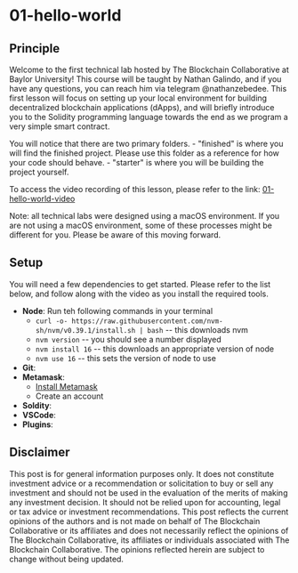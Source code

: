 # 01-hello-world
## Principle
Welcome to the first technical lab hosted by The Blockchain Collaborative at Baylor University! This course will be taught by Nathan Galindo, and if you have any questions, you can reach him via telegram @nathanzebedee. This first lesson will focus on setting up your local environment for building decentralized blockchain applications (dApps), and will briefly introduce you to the Solidity programming language towards the end as we program a very simple smart contract. 

You will notice that there are two primary folders.
    - "finished" is where you will find the finished project. Please use this folder as a reference for how your code should behave.
    - "starter" is where you will be building the project yourself.

To access the video recording of this lesson, please refer to the link: [01-hello-world-video]()

Note: all technical labs were designed using a macOS environment. If you are not using a macOS environment, some of these processes might be different for you. Please be aware of this moving forward.

## Setup
You will need a few dependencies to get started. Please refer to the list below, and follow along with the video as you install the required tools.

* **Node**: Run teh following commands in your terminal
    * ```curl -o- https://raw.githubusercontent.com/nvm-sh/nvm/v0.39.1/install.sh | bash``` -- this downloads nvm
    * ```nvm version``` -- you should see a number displayed
    * ```nvm install 16``` -- this downloads an appropriate version of node
    * ```nvm use 16``` -- this sets the version of node to use
* **Git**: 
* **Metamask**:
    * <a target='_blank' rel='noreferrer' href='https://metamask.io/'>Install Metamask</a>
    * Create an account
* **Soldity**: 
* **VSCode**: 
* **Plugins**:

## Disclaimer
This post is for general information purposes only. It does not constitute investment advice or a recommendation or solicitation to buy or sell any investment and should not be used in the evaluation of the merits of making any investment decision. It should not be relied upon for accounting, legal or tax advice or investment recommendations. This post reflects the current opinions of the authors and is not made on behalf of The Blockchain Collaborative or its affiliates and does not necessarily reflect the opinions of The Blockchain Collaborative, its affiliates or individuals associated with The Blockchain Collaborative. The opinions reflected herein are subject to change without being updated.